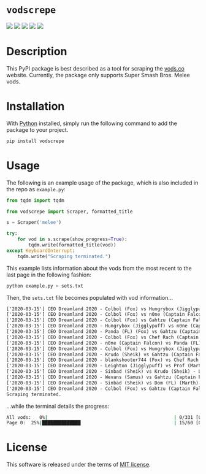 # `vodscrepe`

[![](https://img.shields.io/pypi/v/vodscrepe.svg?style=flat)](https://pypi.org/pypi/vodscrepe/)
[![](https://img.shields.io/pypi/dw/vodscrepe.svg?style=flat)](https://pypi.org/pypi/vodscrepe/)
[![](https://img.shields.io/pypi/pyversions/vodscrepe.svg?style=flat)](https://pypi.org/pypi/vodscrepe/)
[![](https://img.shields.io/pypi/format/vodscrepe.svg?style=flat)](https://pypi.org/pypi/vodscrepe/)
[![](https://img.shields.io/pypi/l/vodscrepe.svg?style=flat)](https://github.com/dawsonbooth/vodscrepe/blob/master/LICENSE)

# Description

This PyPI package is best described as a tool for scraping the [vods.co](https://vods.co/) website. Currently, the package only supports Super Smash Bros. Melee vods.

# Installation

With [Python](https://www.python.org/downloads/) installed, simply run the following command to add the package to your project.

```bash
pip install vodscrepe
```

# Usage

The following is an example usage of the package, which is also included in the repo as `example.py`:

```python
from tqdm import tqdm

from vodscrepe import Scraper, formatted_title

s = Scraper('melee')

try:
    for vod in s.scrape(show_progress=True):
        tqdm.write(formatted_title(vod))
except KeyboardInterrupt:
    tqdm.write("Scraping terminated.")
```

This example lists information about the vods from the most recent to the last page in the following fashion:

```bash
python example.py > sets.txt
```

Then, the `sets.txt` file becomes populated with vod information...

```txt
['2020-03-15'] CEO Dreamland 2020 - Colbol (Fox) vs Hungrybox (Jigglypuff) - Grand Finals - Bo5
['2020-03-15'] CEO Dreamland 2020 - Colbol (Fox) vs n0ne (Captain Falcon) - Losers Finals - Bo5
['2020-03-15'] CEO Dreamland 2020 - Colbol (Fox) vs Gahtzu (Captain Falcon) - Losers Semis - Bo5
['2020-03-15'] CEO Dreamland 2020 - Hungrybox (Jigglypuff) vs n0ne (Captain Falcon) - Winners Finals - Bo5
['2020-03-15'] CEO Dreamland 2020 - Panda (FL) (Fox) vs Gahtzu (Captain Falcon) - Losers Quarters - Bo5
['2020-03-15'] CEO Dreamland 2020 - Colbol (Fox) vs Chef Rach (Captain Falcon) - Losers Quarters - Bo5
['2020-03-15'] CEO Dreamland 2020 - n0ne (Captain Falcon) vs Panda (FL) (Fox) - Winners Semis - Bo5
['2020-03-15'] CEO Dreamland 2020 - Colbol (Fox) vs Hungrybox (Jigglypuff) - Winners Semis - Bo5
['2020-03-15'] CEO Dreamland 2020 - Krudo (Sheik) vs Gahtzu (Captain Falcon) - Losers Top 8 - Bo5
['2020-03-15'] CEO Dreamland 2020 - blankshooter744 (Fox) vs Chef Rach (Captain Falcon) - Losers Round 5 - Bo5
['2020-03-15'] CEO Dreamland 2020 - Leighton (Jigglypuff) vs Prof (Marth) - Losers Round 5 - Bo5
['2020-03-15'] CEO Dreamland 2020 - Sinbad (Sheik) vs Krudo (Sheik) - Losers Round 5 - Bo5
['2020-03-15'] CEO Dreamland 2020 - Wevans (Samus) vs Gahtzu (Captain Falcon) - Losers Round 5 - Bo5
['2020-03-15'] CEO Dreamland 2020 - Sinbad (Sheik) vs Dom (FL) (Marth) - Losers Round 4 - Bo5
['2020-03-15'] CEO Dreamland 2020 - Colbol (Fox) vs Gahtzu (Captain Falcon) - Winners Quarters - Bo5
Scraping terminated.
```

...while the terminal details the progress:

```bash
All vods:   0%|                                              | 0/331 [00:07<?, ?pages/s]
Page 0:  25%|██████████████                                  | 15/60 [00:07<00:12,  3.07vods/s]
```

# License

This software is released under the terms of [MIT license](LICENSE).
